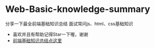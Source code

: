 # Web-Basic-knowledge-summary #
分享一下最全前端基础知识总结
面试常问js、html、css基础知识
* 喜欢并且有帮助记得Star一下喔，谢谢
* [前端基础知识总结点这里](https://github.com/huangshanhe/Web-Basic-knowledge-summary/blob/master/%E5%9C%A8%E7%BA%BFmarkdown/%E5%89%8D%E7%AB%AF%E5%9F%BA%E7%A1%80%E7%9F%A5%E8%AF%86(%E5%B8%B8%E9%97%AE).md "前端基础知识总结点这里")
